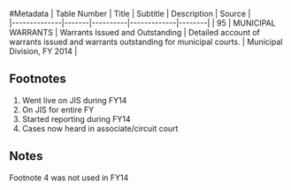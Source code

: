 #Metadata
| Table Number | Title | Subtitle | Description | Source |  
|--------------|-------|----------|-------------|--------|
| 95 | MUNICIPAL WARRANTS | Warrants Issued and Outstanding | Detailed account of warrants issued and warrants outstanding for municipal courts. | Municipal Division, FY 2014 |  

  
## Footnotes  
1. Went live on JIS during FY14  
2. On JIS for entire FY  
3. Started reporting during FY14  
4. Cases now heard in associate/circuit court  
  
## Notes  
Footnote 4 was not used in FY14  
